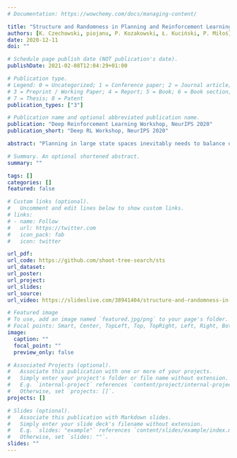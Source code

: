 ```yaml
---
# Documentation: https://wowchemy.com/docs/managing-content/

title: "Structure and Randomness in Planning and Reinforcement Learning"
authors: [K. Czechowski, piojanu, P. Kozakowski, Ł. Kuciński, P. Miłoś]
date: 2020-12-11
doi: ""

# Schedule page publish date (NOT publication's date).
publishDate: 2021-02-08T12:04:29+01:00

# Publication type.
# Legend: 0 = Uncategorized; 1 = Conference paper; 2 = Journal article;
# 3 = Preprint / Working Paper; 4 = Report; 5 = Book; 6 = Book section;
# 7 = Thesis; 8 = Patent
publication_types: ["3"]

# Publication name and optional abbreviated publication name.
publication: "Deep Reinforcement Learning Workshop, NeurIPS 2020"
publication_short: "Deep RL Workshop, NeurIPS 2020"

abstract: "Planning in large state spaces inevitably needs to balance depth and breadth of the search. It has a crucial impact on planners performance and most manage this interplay implicitly. We present a novel method Shoot Tree Search (STS), which makes it possible to control this trade-off more explicitly. Our algorithm can be understood as an interpolation between two celebrated search mechanisms: MCTS and random shooting. It also lets the user control the bias-variance trade-off, akin to TD(n), but in the tree search context. In experiments on challenging domains, we show that STS can get the best of both worlds consistently achieving higher scores."

# Summary. An optional shortened abstract.
summary: ""

tags: []
categories: []
featured: false

# Custom links (optional).
#   Uncomment and edit lines below to show custom links.
# links:
# - name: Follow
#   url: https://twitter.com
#   icon_pack: fab
#   icon: twitter

url_pdf:
url_code: https://github.com/shoot-tree-search/sts
url_dataset:
url_poster:
url_project:
url_slides:
url_source:
url_video: https://slideslive.com/38941404/structure-and-randomness-in-planning-and-reinforcement-learning?ref=account-folder-62083-folders

# Featured image
# To use, add an image named `featured.jpg/png` to your page's folder. 
# Focal points: Smart, Center, TopLeft, Top, TopRight, Left, Right, BottomLeft, Bottom, BottomRight.
image:
  caption: ""
  focal_point: ""
  preview_only: false

# Associated Projects (optional).
#   Associate this publication with one or more of your projects.
#   Simply enter your project's folder or file name without extension.
#   E.g. `internal-project` references `content/project/internal-project/index.md`.
#   Otherwise, set `projects: []`.
projects: []

# Slides (optional).
#   Associate this publication with Markdown slides.
#   Simply enter your slide deck's filename without extension.
#   E.g. `slides: "example"` references `content/slides/example/index.md`.
#   Otherwise, set `slides: ""`.
slides: ""
---
```

